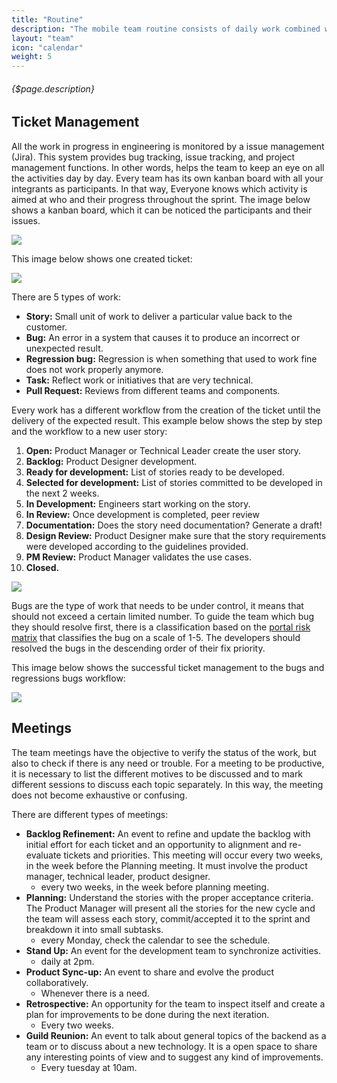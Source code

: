 ```yaml
---
title: "Routine"
description: "The mobile team routine consists of daily work combined with strategic management to achieve the expected results. This strategic management is based in effective meetings, balanced workload and collaborative team spirit. This section will describe the ticket management and all meetings."
layout: "team"
icon: "calendar"
weight: 5
---
```


###### {$page.description}

<article id="1">

## Ticket Management

All the work in progress in engineering is monitored by a issue management (Jira). This system provides bug tracking, issue tracking, and project management functions. In other words, helps the team to keep an eye on all the activities day by day.
Every team has its own kanban board with all your integrants as participants. In that way, Everyone knows which activity is aimed at who and their progress throughout the sprint. The image below shows a kanban board, which it can be noticed the participants and their issues. 

<img src="/images/kanbanBoard.png" />

This image below shows one created ticket:

<img src="/images/bugIssue.png" />

There are 5 types of work:
- **Story:**  Small unit of work to deliver a particular value back to the customer. 
- **Bug:** An error in a system that causes it to produce an incorrect or unexpected result.
- **Regression bug:** Regression is when something that used to work fine does not work properly anymore.
- **Task:** Reflect work or initiatives that are very technical.
- **Pull Request:** Reviews from different teams and components.

Every work has a different workflow from the creation of the ticket until the delivery of the expected result. This example below shows the step by step and the workflow to a new user story:
1. **Open:** Product Manager or Technical Leader create the user story.
2. **Backlog:** Product Designer development.
3. **Ready for development:** List of stories ready to be developed.
4. **Selected for development:** List of stories committed to be developed in the next 2 weeks.
5. **In Development:** Engineers start working on the story.
6. **In Review:** Once development is completed, peer review
7. **Documentation:** Does the story need documentation? Generate a draft!
8. **Design Review:** Product Designer make sure that the story requirements were developed according to the guidelines provided.
9. **PM Review:** Product Manager validates the use cases.
10. **Closed.**

<img src="/images/userStoryWF.png" />

Bugs are the type of work that needs to be under control, it means that should not exceed a certain limited number. To guide the team which bug they should resolve first, there is a classification based on the [portal risk matrix](https://docs.google.com/spreadsheets/d/1QQn7In1KPTaEe_gy95EoF-ELl0TvBHBaNWqwTV2SxNY/edit#gid=5) that classifies the bug on a scale of 1-5. The developers should resolved the bugs in the descending order of their fix priority.

This image below shows the successful ticket management to the bugs and regressions bugs workflow:

<img src="/images/bugWF.png" />


</article>

<article id="2"> 

## Meetings

The team meetings have the objective to verify the status of the work, but also to check if there is any need or trouble. For a meeting to be productive, it is necessary to list the different motives to be discussed and to mark different sessions to discuss each topic separately. In this way, the meeting does not become exhaustive or confusing.

There are different types of meetings:
- **Backlog Refinement:** An event to refine and update the backlog with initial effort for each ticket and an opportunity to alignment and re-evaluate tickets and priorities. This meeting will occur every two weeks, in the week before the Planning meeting. It must involve the product manager, technical leader, product designer.
    - every two weeks, in the week before planning meeting.
- **Planning:** Understand the stories with the proper acceptance criteria. The Product Manager will present all the stories for the new cycle and the team will assess each story, commit/accepted it to the sprint and breakdown it into small subtasks.
    - every Monday, check the calendar to see the schedule.
- **Stand Up:** An event for the development team to synchronize activities.
    - daily at 2pm.
- **Product Sync-up:** An event to share and evolve the product collaboratively.
    - Whenever there is a need.
- **Retrospective:** An opportunity for the team to inspect itself and create a plan for improvements to be done during the next iteration.
    - Every two weeks.
- **Guild Reunion:** An event to talk about general topics of the backend as a team or to discuss about a new technology. It is a open space to share any interesting points of view and to suggest any kind of improvements.
    - Every tuesday at 10am.

</article>
 


